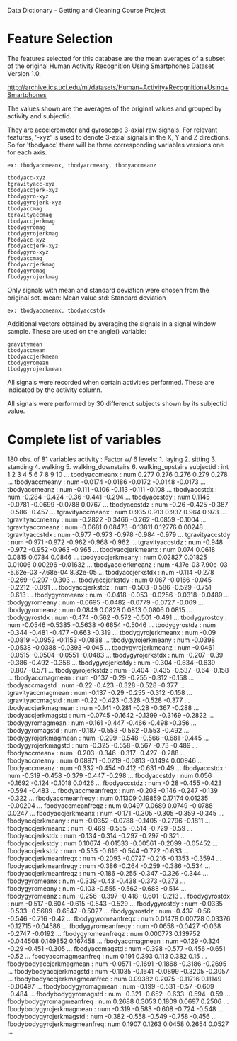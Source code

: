 Data Dictionary - Getting and Cleaning Course Project

Feature Selection 
=================

The features selected for this database are the mean averages of a subset of the original Human 
Activity Recognition Using Smartphones Dataset Version 1.0.

http://archive.ics.uci.edu/ml/datasets/Human+Activity+Recognition+Using+Smartphones

The values shown are the averages of the original values and grouped by activity and subjectid.

They are accelerometer and gyroscope 3-axial raw signals. For relevant features,
'-xyz' is used to denote 3-axial signals in the X, Y and Z directions. So for
'tbodyacc' there will be three corresponding variables versions one for each axis.

	ex: tbodyaccmeanx, tbodyaccmeany, tbodyaccmeanz

	tbodyacc-xyz
	tgravityacc-xyz
	tbodyaccjerk-xyz
	tbodygyro-xyz
	tbodygyrojerk-xyz
	tbodyaccmag
	tgravityaccmag
	tbodyaccjerkmag
	tbodygyromag
	tbodygyrojerkmag
	fbodyacc-xyz
	fbodyaccjerk-xyz
	fbodygyro-xyz
	fbodyaccmag
	fbodyaccjerkmag
	fbodygyromag
	fbodygyrojerkmag


Only signals with mean and standard deviation were chosen from the original set. 
	mean: Mean value
	std: Standard deviation

	ex: tbodyaccmeanx, tbodyaccstdx

Additional vectors obtained by averaging the signals in a signal window sample. These are used on the angle() variable:

	gravitymean
	tbodyaccmean
	tbodyaccjerkmean
	tbodygyromean
	tbodygyrojerkmean

All signals were recorded when certain activities performed. These are indicated by the activity 
column.

All signals were performed by 30 differenct subjects shown by its subjectid value.



Complete list of variables
=================

180 obs. of  81 variables
 activity                    : Factor w/ 6 levels:
 								1. laying
 								2. sitting
 								3. standing
 								4. walking
 								5. walking_downstairs
 								6. walking_upstairs
 subjectid                   : int  1 2 3 4 5 6 7 8 9 10 ...
 tbodyaccmeanx               : num  0.277 0.276 0.276 0.279 0.278 ...
 tbodyaccmeany               : num  -0.0174 -0.0186 -0.0172 -0.0148 -0.0173 ...
 tbodyaccmeanz               : num  -0.111 -0.106 -0.113 -0.111 -0.108 ...
 tbodyaccstdx                : num  -0.284 -0.424 -0.36 -0.441 -0.294 ...
 tbodyaccstdy                : num  0.1145 -0.0781 -0.0699 -0.0788 0.0767 ...
 tbodyaccstdz                : num  -0.26 -0.425 -0.387 -0.586 -0.457 ...
 tgravityaccmeanx            : num  0.935 0.913 0.937 0.964 0.973 ...
 tgravityaccmeany            : num  -0.2822 -0.3466 -0.262 -0.0859 -0.1004 ...
 tgravityaccmeanz            : num  -0.0681 0.08473 -0.13811 0.12776 0.00248 ...
 tgravityaccstdx             : num  -0.977 -0.973 -0.978 -0.984 -0.979 ...
 tgravityaccstdy             : num  -0.971 -0.972 -0.962 -0.968 -0.962 ...
 tgravityaccstdz             : num  -0.948 -0.972 -0.952 -0.963 -0.965 ...
 tbodyaccjerkmeanx           : num  0.074 0.0618 0.0815 0.0784 0.0846 ...
 tbodyaccjerkmeany           : num  0.02827 0.01825 0.01006 0.00296 -0.01632 ...
 tbodyaccjerkmeanz           : num  -4.17e-03 7.90e-03 -5.62e-03 -7.68e-04 8.32e-05 ...
 tbodyaccjerkstdx            : num  -0.114 -0.278 -0.269 -0.297 -0.303 ...
 tbodyaccjerkstdy            : num  0.067 -0.0166 -0.045 -0.2212 -0.091 ...
 tbodyaccjerkstdz            : num  -0.503 -0.586 -0.529 -0.751 -0.613 ...
 tbodygyromeanx              : num  -0.0418 -0.053 -0.0256 -0.0318 -0.0489 ...
 tbodygyromeany              : num  -0.0695 -0.0482 -0.0779 -0.0727 -0.069 ...
 tbodygyromeanz              : num  0.0849 0.0828 0.0813 0.0806 0.0815 ...
 tbodygyrostdx               : num  -0.474 -0.562 -0.572 -0.501 -0.491 ...
 tbodygyrostdy               : num  -0.0546 -0.5385 -0.5638 -0.6654 -0.5046 ...
 tbodygyrostdz               : num  -0.344 -0.481 -0.477 -0.663 -0.319 ...
 tbodygyrojerkmeanx          : num  -0.09 -0.0819 -0.0952 -0.1153 -0.0888 ...
 tbodygyrojerkmeany          : num  -0.0398 -0.0538 -0.0388 -0.0393 -0.045 ...
 tbodygyrojerkmeanz          : num  -0.0461 -0.0515 -0.0504 -0.0551 -0.0483 ...
 tbodygyrojerkstdx           : num  -0.207 -0.39 -0.386 -0.492 -0.358 ...
 tbodygyrojerkstdy           : num  -0.304 -0.634 -0.639 -0.807 -0.571 ...
 tbodygyrojerkstdz           : num  -0.404 -0.435 -0.537 -0.64 -0.158 ...
 tbodyaccmagmean             : num  -0.137 -0.29 -0.255 -0.312 -0.158 ...
 tbodyaccmagstd              : num  -0.22 -0.423 -0.328 -0.528 -0.377 ...
 tgravityaccmagmean          : num  -0.137 -0.29 -0.255 -0.312 -0.158 ...
 tgravityaccmagstd           : num  -0.22 -0.423 -0.328 -0.528 -0.377 ...
 tbodyaccjerkmagmean         : num  -0.141 -0.281 -0.28 -0.367 -0.288 ...
 tbodyaccjerkmagstd          : num  -0.0745 -0.1642 -0.1399 -0.3169 -0.2822 ...
 tbodygyromagmean            : num  -0.161 -0.447 -0.466 -0.498 -0.356 ...
 tbodygyromagstd             : num  -0.187 -0.553 -0.562 -0.553 -0.492 ...
 tbodygyrojerkmagmean        : num  -0.299 -0.548 -0.566 -0.681 -0.445 ...
 tbodygyrojerkmagstd         : num  -0.325 -0.558 -0.567 -0.73 -0.489 ...
 fbodyaccmeanx               : num  -0.203 -0.346 -0.317 -0.427 -0.288 ...
 fbodyaccmeany               : num  0.08971 -0.0219 -0.0813 -0.1494 0.00946 ...
 fbodyaccmeanz               : num  -0.332 -0.454 -0.412 -0.631 -0.49 ...
 fbodyaccstdx                : num  -0.319 -0.458 -0.379 -0.447 -0.298 ...
 fbodyaccstdy                : num  0.056 -0.1692 -0.124 -0.1018 0.0426 ...
 fbodyaccstdz                : num  -0.28 -0.455 -0.423 -0.594 -0.483 ...
 fbodyaccmeanfreqx           : num  -0.208 -0.146 -0.247 -0.139 -0.322 ...
 fbodyaccmeanfreqy           : num  0.11309 0.19859 0.17174 0.01235 -0.00204 ...
 fbodyaccmeanfreqz           : num  0.0497 0.0689 0.0749 -0.0788 0.0247 ...
 fbodyaccjerkmeanx           : num  -0.171 -0.305 -0.305 -0.359 -0.345 ...
 fbodyaccjerkmeany           : num  -0.0352 -0.0788 -0.1405 -0.2796 -0.1811 ...
 fbodyaccjerkmeanz           : num  -0.469 -0.555 -0.514 -0.729 -0.59 ...
 fbodyaccjerkstdx            : num  -0.134 -0.314 -0.297 -0.297 -0.321 ...
 fbodyaccjerkstdy            : num  0.10674 -0.01533 -0.00561 -0.2099 -0.05452 ...
 fbodyaccjerkstdz            : num  -0.535 -0.616 -0.544 -0.772 -0.633 ...
 fbodyaccjerkmeanfreqx       : num  -0.2093 -0.0727 -0.216 -0.1353 -0.3594 ...
 fbodyaccjerkmeanfreqy       : num  -0.386 -0.264 -0.259 -0.386 -0.534 ...
 fbodyaccjerkmeanfreqz       : num  -0.186 -0.255 -0.347 -0.326 -0.344 ...
 fbodygyromeanx              : num  -0.339 -0.43 -0.438 -0.373 -0.373 ...
 fbodygyromeany              : num  -0.103 -0.555 -0.562 -0.688 -0.514 ...
 fbodygyromeanz              : num  -0.256 -0.397 -0.418 -0.601 -0.213 ...
 fbodygyrostdx               : num  -0.517 -0.604 -0.615 -0.543 -0.529 ...
 fbodygyrostdy               : num  -0.0335 -0.533 -0.5689 -0.6547 -0.5027 ...
 fbodygyrostdz               : num  -0.437 -0.56 -0.546 -0.716 -0.42 ...
 fbodygyromeanfreqx          : num  0.01478 0.00728 0.03376 -0.12715 -0.04586 ...
 fbodygyromeanfreqy          : num  -0.0658 -0.0427 -0.038 -0.2747 -0.0192 ...
 fbodygyromeanfreqz          : num  0.000773 0.139752 -0.044508 0.149852 0.167458 ...
 fbodyaccmagmean             : num  -0.129 -0.324 -0.29 -0.451 -0.305 ...
 fbodyaccmagstd              : num  -0.398 -0.577 -0.456 -0.651 -0.52 ...
 fbodyaccmagmeanfreq         : num  0.191 0.393 0.113 0.382 0.15 ...
 fbodybodyaccjerkmagmean     : num  -0.0571 -0.1691 -0.1868 -0.3186 -0.2695 ...
 fbodybodyaccjerkmagstd      : num  -0.1035 -0.1641 -0.0899 -0.3205 -0.3057 ...
 fbodybodyaccjerkmagmeanfreq : num  0.09382 0.2075 -0.11716 0.11149 -0.00497 ...
 fbodybodygyromagmean        : num  -0.199 -0.531 -0.57 -0.609 -0.484 ...
 fbodybodygyromagstd         : num  -0.321 -0.652 -0.633 -0.594 -0.59 ...
 fbodybodygyromagmeanfreq    : num  0.2688 0.3053 0.1809 0.0697 0.2506 ...
 fbodybodygyrojerkmagmean    : num  -0.319 -0.583 -0.608 -0.724 -0.548 ...
 fbodybodygyrojerkmagstd     : num  -0.382 -0.558 -0.549 -0.758 -0.456 ...
 fbodybodygyrojerkmagmeanfreq: num  0.1907 0.1263 0.0458 0.2654 0.0527 ...
